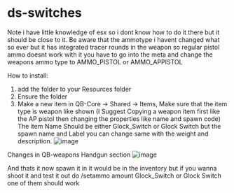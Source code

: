 # ds-switches
Note i have little knowledge of esx so i dont know how to do it there but it should be close to it.
Be aware that the ammotype i havent changed what so ever but it has integrated tracer rounds in the weapon so regular pistol ammo doesnt work with it you have to go into the meta and change the weapons ammo type to AMMO_PISTOL or AMMO_APPISTOL


How to install:
1. add the folder to your Resources folder
2. Ensure the folder
3. Make a new item in QB-Core -> Shared -> Items, Make sure that the item type is weapon like shown
(I Suggest Copying a weapon item first like the AP pistol then changing the properties like name and spawn code)
The item Name Should be either Glock_Switch or Glock Switch but the spawn name and Label you can change same with the weight and description.
![image](https://github.com/Weeis24/ds-switches/assets/105532622/2f5f8009-ba84-43bc-a89d-3fb512742f84)

Changes in QB-weapons 
Handgun section
![image](https://github.com/Weeis24/ds-switches/assets/105532622/172e8d43-98a3-4b02-97cb-48e49c0b03ea)

And thats it now spawn it in it would be in the inventory but if you wanna shoot it and test it out do /setammo amount Glock_Switch or Glock Switch
one of them should work

